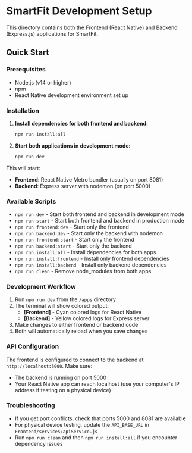 # SmartFit Development Setup

This directory contains both the Frontend (React Native) and Backend (Express.js) applications for SmartFit.

## Quick Start

### Prerequisites

- Node.js (v14 or higher)
- npm
- React Native development environment set up

### Installation

1. **Install dependencies for both frontend and backend:**

   ```bash
   npm run install:all
   ```

2. **Start both applications in development mode:**
   ```bash
   npm run dev
   ```

This will start:

- **Frontend**: React Native Metro bundler (usually on port 8081)
- **Backend**: Express server with nodemon (on port 5000)

### Available Scripts

- `npm run dev` - Start both frontend and backend in development mode
- `npm run start` - Start both frontend and backend in production mode
- `npm run frontend:dev` - Start only the frontend
- `npm run backend:dev` - Start only the backend with nodemon
- `npm run frontend:start` - Start only the frontend
- `npm run backend:start` - Start only the backend
- `npm run install:all` - Install dependencies for both apps
- `npm run install:frontend` - Install only frontend dependencies
- `npm run install:backend` - Install only backend dependencies
- `npm run clean` - Remove node_modules from both apps

### Development Workflow

1. Run `npm run dev` from the `/apps` directory
2. The terminal will show colored output:
   - **[Frontend]** - Cyan colored logs for React Native
   - **[Backend]** - Yellow colored logs for Express server
3. Make changes to either frontend or backend code
4. Both will automatically reload when you save changes

### API Configuration

The frontend is configured to connect to the backend at `http://localhost:5000`. Make sure:

- The backend is running on port 5000
- Your React Native app can reach localhost (use your computer's IP address if testing on a physical device)

### Troubleshooting

- If you get port conflicts, check that ports 5000 and 8081 are available
- For physical device testing, update the `API_BASE_URL` in `Frontend/services/apiService.js`
- Run `npm run clean` and then `npm run install:all` if you encounter dependency issues
